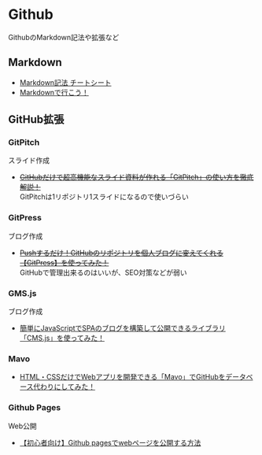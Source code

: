 # Github

GithubのMarkdown記法や拡張など

## Markdown
- [Markdown記法 チートシート](https://gist.github.com/mignonstyle/083c9e1651d7734f84c99b8cf49d57fa)
- [Markdownで行こう！](https://gist.github.com/wate/7072365)

## GitHub拡張

### GitPitch
スライド作成
- ~~[GitHubだけで超高機能なスライド資料が作れる「GitPitch」の使い方を徹底解説！](https://paiza.hatenablog.com/entry/2017/06/22/GitHub%E3%81%A0%E3%81%91%E3%81%A7%E8%B6%85%E9%AB%98%E6%A9%9F%E8%83%BD%E3%81%AA%E3%82%B9%E3%83%A9%E3%82%A4%E3%83%89%E8%B3%87%E6%96%99%E3%81%8C%E4%BD%9C%E3%82%8C%E3%82%8B%E3%80%8CGitPitch%E3%80%8D%E3%81%AE)~~  
GitPitchは1リポジトリ1スライドになるので使いづらい

### GitPress
ブログ作成
- ~~[Pushするだけ！GitHubのリポジトリを個人ブログに変えてくれる【GitPress】を使ってみた！](https://paiza.hatenablog.com/entry/2019/06/19/Push%E3%81%99%E3%82%8B%E3%81%A0%E3%81%91%EF%BC%81GitHub%E3%81%AE%E3%83%AA%E3%83%9D%E3%82%B8%E3%83%88%E3%83%AA%E3%82%92%E5%80%8B%E4%BA%BA%E3%83%96%E3%83%AD%E3%82%B0%E3%81%AB%E5%A4%89%E3%81%88%E3%81%A6)~~  
GitHubで管理出来るのはいいが、SEO対策などが弱い

### GMS.js
ブログ作成
- [簡単にJavaScriptでSPAのブログを構築して公開できるライブラリ「CMS.js」を使ってみた！](https://paiza.hatenablog.com/entry/2018/12/12/%E7%B0%A1%E5%8D%98%E3%81%ABJavaScript%E3%81%A7SPA%E3%81%AE%E3%83%96%E3%83%AD%E3%82%B0%E3%82%92%E6%A7%8B%E7%AF%89%E3%81%97%E3%81%A6%E5%85%AC%E9%96%8B%E3%81%A7%E3%81%8D%E3%82%8B%E3%83%A9%E3%82%A4%E3%83%96)

### Mavo
- [HTML・CSSだけでWebアプリを開発できる「Mavo」でGitHubをデータベース代わりにしてみた！](https://paiza.hatenablog.com/entry/2017/07/13/%EF%BB%BFHTML%E3%83%BBCSS%E3%81%A0%E3%81%91%E3%81%A7Web%E3%82%A2%E3%83%97%E3%83%AA%E3%82%92%E9%96%8B%E7%99%BA%E3%81%A7%E3%81%8D%E3%82%8B%E3%80%8CMavo%E3%80%8D%E3%81%A7GitHub%E3%82%92%E3%83%87%E3%83%BC)

### Github Pages
Web公開
- [【初心者向け】Github pagesでwebページを公開する方法](https://qiita.com/sota_mikami/items/c6038cf13fd84b519a61)


